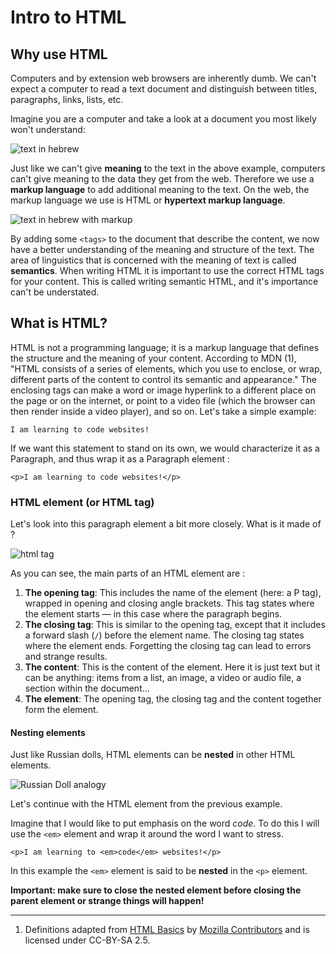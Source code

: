 # Intro to HTML

## Why use HTML

Computers and by extension web browsers are inherently dumb. We can't expect a computer to read a text document and distinguish between titles, paragraphs, links, lists, etc.

Imagine you are a computer and take a look at a document you most likely won't understand:

![text in hebrew](./assets/hebrew.png)

Just like we can't give **meaning** to the text in the above example, computers can't give meaning to the data they get from the web. Therefore we use a **markup language** to add additional meaning to the text. On the web, the markup language we use is HTML or **hypertext markup language**.

![text in hebrew with markup](./assets/hebrew-markup.png)

By adding some `<tags>` to the document that describe the content, we now have a better understanding of the meaning and structure of the text. The area of linguistics that is concerned with the meaning of text is called **semantics**.
When writing HTML it is important to use the correct HTML tags for your content. This is called writing semantic HTML, and it's importance can't be understated.

## What is HTML?

HTML is not a programming language; it is a markup language that defines the structure and the meaning of your content. According to MDN (1), "HTML consists of a series of elements, which you use to enclose, or wrap, different parts of the content to control its semantic and appearance." The enclosing tags can make a word or image hyperlink to a different place on the page or on the internet, or point to a video file (which the browser can then render inside a video player), and so on.  Let's take a simple example:

```I am learning to code websites!```

If we want this statement to stand on its own, we would characterize it as a Paragraph, and thus wrap it as a Paragraph element :

```<p>I am learning to code websites!</p>```

### HTML element (or HTML tag)

Let's look into this paragraph element a bit more closely. What is it made of ?

![html tag](./assets/grumpy-cat-small.png)

As you can see, the main parts of an HTML element are :

1. **The opening tag**: This includes the name of the element (here: a P tag), wrapped in opening and closing angle brackets. This tag states where the element starts — in this case where the paragraph begins.
2. **The closing tag**: This is similar to the opening tag, except that it includes a forward slash (`/`) before the element name. The closing tag states where the element ends. Forgetting the closing tag can lead to errors and strange results.
3. **The content**: This is the content of the element. Here it is just text but it can be anything: items from a list, an image, a video or audio file, a section within the document...
4. **The element**: The opening tag, the closing tag and the content together form the element.


#### Nesting elements

Just like Russian dolls, HTML elements can be **nested** in other HTML elements.

![Russian Doll analogy](./assets/russian-doll-html.jpg)

Let's continue with the HTML element from the previous example.

Imagine that I would like to put emphasis on the word *code*. To do this I will use the `<em>` element and wrap it around the word I want to stress.

```<p>I am learning to <em>code</em> websites!</p>```

In this example the `<em>` element is said to be **nested** in the `<p>` element.

**Important: make sure to close the nested element before closing the parent element or strange things will happen!**


---
1. Definitions adapted from [HTML Basics](https://developer.mozilla.org/en-US/docs/Learn/Getting_started_with_the_web/HTML_basics) by [Mozilla Contributors](https://developer.mozilla.org/en-US/docs/Learn/Getting_started_with_the_web/HTML_basicscontributors.txt) and is licensed under CC-BY-SA 2.5.
